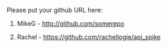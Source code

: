 Please put your github URL here:

1. MikeG - http://github.com/somerepo

1. Rachel - https://github.com/rachellogie/api_spike
